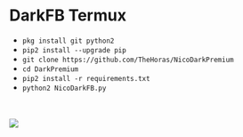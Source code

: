 # DarkFB Termux

<ul>
<li><code>pkg install git python2</code></li>
<li><code>pip2 install --upgrade pip</code></li>
<li><code>git clone https://github.com/TheHoras/NicoDarkPremium</code></li>
<li><code>cd DarkPremium</code></li>
<li><code>pip2 install -r requirements.txt</code></li>
<li><code>python2 NicoDarkFB.py</code></li>
</ul>
<br />
<br />
<img src="https://github.com/TheHoras/DarkPremium/blob/master/Screenshot_2019-07-03-22-49-47-917_com.termux.png" />

